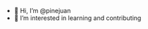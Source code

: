 - 👋 Hi, I’m @pinejuan
- 👀 I’m interested in learning and contributing
<!---
pinejuan/pinejuan is a ✨ special ✨ repository because its `README.md` (this file) appears on your GitHub profile.
You can click the Preview link to take a look at your changes.
--->
